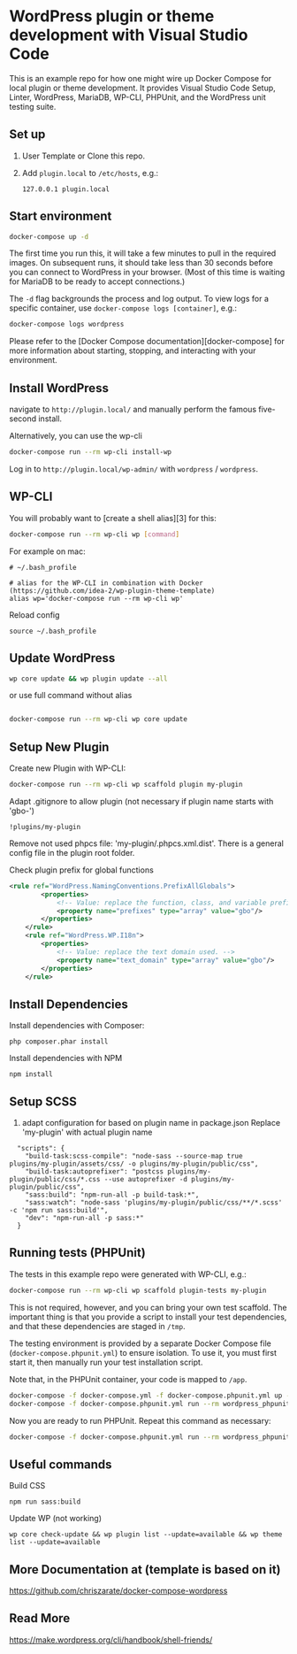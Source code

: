 # WordPress plugin or theme development with Visual Studio Code

This is an example repo for how one might wire up Docker Compose for local
plugin or theme development. It provides Visual Studio Code Setup, Linter, WordPress, MariaDB, WP-CLI, PHPUnit,
and the WordPress unit testing suite.

## Set up

1. User Template or Clone this repo.

2. Add `plugin.local` to `/etc/hosts`, e.g.:

    ```
    127.0.0.1 plugin.local
    ```

## Start environment

```sh
docker-compose up -d
```

The first time you run this, it will take a few minutes to pull in the required
images. On subsequent runs, it should take less than 30 seconds before you can
connect to WordPress in your browser. (Most of this time is waiting for MariaDB
to be ready to accept connections.)

The `-d` flag backgrounds the process and log output. To view logs for a
specific container, use `docker-compose logs [container]`, e.g.:

```sh
docker-compose logs wordpress
```

Please refer to the [Docker Compose documentation][docker-compose] for more
information about starting, stopping, and interacting with your environment.

## Install WordPress

navigate to `http://plugin.local/` and manually perform the famous five-second install.

Alternatively, you can use the wp-cli

```sh
docker-compose run --rm wp-cli install-wp
```

Log in to `http://plugin.local/wp-admin/` with `wordpress` / `wordpress`.

## WP-CLI

You will probably want to [create a shell alias][3] for this:

```sh
docker-compose run --rm wp-cli wp [command]
```

For example on mac:

```
# ~/.bash_profile

# alias for the WP-CLI in combination with Docker (https://github.com/idea-2/wp-plugin-theme-template)
alias wp='docker-compose run --rm wp-cli wp'
```

Reload config

```
source ~/.bash_profile
```

## Update WordPress

```sh
wp core update && wp plugin update --all
```

or use full command without alias

```sh

docker-compose run --rm wp-cli wp core update

```

## Setup New Plugin

Create new Plugin with WP-CLI:

```sh
docker-compose run --rm wp-cli wp scaffold plugin my-plugin
```

Adapt .gitignore to allow plugin (not necessary if plugin name starts with 'gbo-')

```
!plugins/my-plugin
```

Remove not used phpcs file: 'my-plugin/.phpcs.xml.dist'. There is a general config file in the plugin root folder.

Check plugin prefix for global functions

```xml
<rule ref="WordPress.NamingConventions.PrefixAllGlobals">
		<properties>
			<!-- Value: replace the function, class, and variable prefixes used. Separate multiple prefixes with a comma. -->
			<property name="prefixes" type="array" value="gbo"/>
		</properties>
	</rule>
	<rule ref="WordPress.WP.I18n">
		<properties>
			<!-- Value: replace the text domain used. -->
			<property name="text_domain" type="array" value="gbo"/>
		</properties>
	</rule>
```

## Install Dependencies

Install dependencies with Composer:

```
php composer.phar install
```

Install dependencies with NPM

```
npm install
```

## Setup SCSS

1. adapt configuration for based on plugin name in package.json
   Replace 'my-plugin' with actual plugin name

```
  "scripts": {
    "build-task:scss-compile": "node-sass --source-map true plugins/my-plugin/assets/css/ -o plugins/my-plugin/public/css",
    "build-task:autoprefixer": "postcss plugins/my-plugin/public/css/*.css --use autoprefixer -d plugins/my-plugin/public/css",
    "sass:build": "npm-run-all -p build-task:*",
    "sass:watch": "node-sass 'plugins/my-plugin/public/css/**/*.scss' -c 'npm run sass:build'",
    "dev": "npm-run-all -p sass:*"
  }
```

## Running tests (PHPUnit)

The tests in this example repo were generated with WP-CLI, e.g.:

```sh
docker-compose run --rm wp-cli wp scaffold plugin-tests my-plugin
```

This is not required, however, and you can bring your own test scaffold. The
important thing is that you provide a script to install your test dependencies,
and that these dependencies are staged in `/tmp`.

The testing environment is provided by a separate Docker Compose file
(`docker-compose.phpunit.yml`) to ensure isolation. To use it, you must first
start it, then manually run your test installation script.

Note that, in the PHPUnit container, your code is mapped to `/app`.

```sh
docker-compose -f docker-compose.yml -f docker-compose.phpunit.yml up -d
docker-compose -f docker-compose.phpunit.yml run --rm wordpress_phpunit /app/bin/install-wp-tests.sh wordpress_test root '' mysql_phpunit latest true
```

Now you are ready to run PHPUnit. Repeat this command as necessary:

```sh
docker-compose -f docker-compose.phpunit.yml run --rm wordpress_phpunit phpunit
```

## Useful commands

Build CSS

```
npm run sass:build
```

Update WP (not working)

```
wp core check-update && wp plugin list --update=available && wp theme list --update=available
```

## More Documentation at (template is based on it)

https://github.com/chriszarate/docker-compose-wordpress

## Read More

https://make.wordpress.org/cli/handbook/shell-friends/
